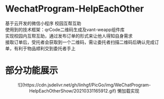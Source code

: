 # WechatProgram-HelpEachOther
基于云开发的微信小程序 校园互帮互助  
使用到的技术框架：qrCode二维码生成及vant-weapp组件库  
实现校园内互帮互助，通过发布订单的形式来让他人得知自身需求  
接取订单后，受托者会获取到一个二维码，需让委托者扫描二维码后确认完成订单，有利于物品顺利交到委托者手上  
# 部分功能展示  
<center>![](https://cdn.jsdelivr.net/gh/linhgf/PicGo/img/WeChatProgram-HelpEachOtherShow/20210331165912.gif)  懒加载实现</center>
